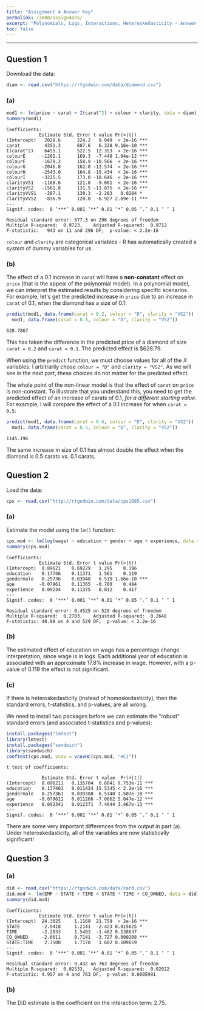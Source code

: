 ```yaml
---
title: "Assignment 4 Answer Key"
permalink: /3040/assign4ans/
excerpt: "Polynomials, Logs, Interactions, Heteroskedasticity - Answer Key"
toc: false
---
```


------------------------------------------------------------------------

## Question 1

Download the data:

```r
diam <- read.csv("https://rtgodwin.com/data/diamond.csv")
```

### (a)

```r
mod1 <- lm(price ~ carat + I(carat^2) + colour + clarity, data = diam)
summary(mod1)
```

```
Coefficients:
            Estimate Std. Error t value Pr(>|t|)    
(Intercept)   2028.6      224.2   9.049  < 2e-16 ***
carat         4351.3      687.6   6.328 9.16e-10 ***
I(carat^2)    6455.1      522.5  12.353  < 2e-16 ***
colourE      -1261.1      169.3  -7.448 1.04e-12 ***
colourF      -1679.2      158.9 -10.566  < 2e-16 ***
colourG      -2046.8      162.8 -12.574  < 2e-16 ***
colourH      -2543.0      164.8 -15.434  < 2e-16 ***
colourI      -3225.5      173.0 -18.646  < 2e-16 ***
clarityVS1   -1168.6      121.0  -9.661  < 2e-16 ***
clarityVS2   -1561.8      131.5 -11.875  < 2e-16 ***
clarityVVS1   -287.1      130.3  -2.203   0.0284 *  
clarityVVS2   -836.9      120.8  -6.927 2.69e-11 ***
---
Signif. codes:  0 ‘***’ 0.001 ‘**’ 0.01 ‘*’ 0.05 ‘.’ 0.1 ‘ ’ 1

Residual standard error: 577.3 on 296 degrees of freedom
Multiple R-squared:  0.9723,	Adjusted R-squared:  0.9712 
F-statistic:   943 on 11 and 296 DF,  p-value: < 2.2e-16
```

`colour` and `clarity` are categorical variables - R has automatically created a _system_ of dummy variables for us.

### (b)

The effect of a 0.1 increase in `carat` will have a **non-constant** effect on `price` (that is the appeal of the polynomial model). In a polynomial model, we can interpret the estimated results by considering specific scenarios. For example, let's get the predicted increase in `price` due to an increase in `carat` of 0.1, when the diamond has a size of 0.1:

```r
predict(mod1, data.frame(carat = 0.2, colour = "D", clarity = "VS2")) - predict(
  mod1, data.frame(carat = 0.1, colour = "D", clarity = "VS2"))
```

```
628.7867
```

This has taken the difference in the predicted price of a diamond of size `carat = 0.2` and `carat = 0.1`. The predicted effect is \$628.79.

When using the `predict` function, we must choose values for all of the $X$ variables. I arbitrarily chose `colour = "D"` and `clarity = "VS2"`. As we will see in the next part, these choices do not matter for the predicted effect.

The whole point of the non-linear model is that the effect of `carat` on `price` is non-constant. To illustrate that you understand this, you need to get the predicted effect of an increase of carats of 0.1, _for a different starting value_. For example, I will compare the effect of a 0.1 increase for when `carat = 0.5`:

```r
predict(mod1, data.frame(carat = 0.6, colour = "D", clarity = "VS2")) - predict(
  mod1, data.frame(carat = 0.5, colour = "D", clarity = "VS2"))
```

```
1145.196
```

The same increase in size of 0.1 has almost double the effect when the diamond is 0.5 carats vs. 0.1 carats.

## Question 2

Load the data:

```r
cps <- read.csv("http://rtgodwin.com/data/cps1985.csv")
```

### (a)

Estimate the model using the `lm()` function:

```r
cps.mod <- lm(log(wage) ~ education + gender + age + experience, data = cps)
summary(cps.mod)
```

```
Coefficients:
            Estimate Std. Error t value Pr(>|t|)    
(Intercept)  0.89621    0.69229   1.295    0.196    
education    0.17746    0.11371   1.561    0.119    
gendermale   0.25736    0.03948   6.519 1.66e-10 ***
age         -0.07961    0.11365  -0.700    0.484    
experience   0.09234    0.11375   0.812    0.417    
---
Signif. codes:  0 ‘***’ 0.001 ‘**’ 0.01 ‘*’ 0.05 ‘.’ 0.1 ‘ ’ 1

Residual standard error: 0.4525 on 529 degrees of freedom
Multiple R-squared:  0.2703,	Adjusted R-squared:  0.2648 
F-statistic: 48.99 on 4 and 529 DF,  p-value: < 2.2e-16

```

### (b)

The estimated effect of education on wage has a percentage change interpretation, since wage is in logs. Each additional year of education is associated with an approximate 17.8% increase in wage. However, with a p-value of 0.119 the effect is not significant.

### (c)

If there is heteroskedasticity (instead of homoskedasticity), then the standard errors, t-statistics, and p-values, are all wrong.

We need to install two packages before we can estimate the "robust" standard errors (and associated t-statistics and p-values):

```r
install.packages("lmtest")
library(lmtest)
install.packages("sandwich")
library(sandwich)
coeftest(cps.mod, vcov = vcovHC(cps.mod, "HC1"))
```

```
t test of coefficients:

             Estimate Std. Error t value  Pr(>|t|)    
(Intercept)  0.896211   0.135704  6.6041 9.753e-11 ***
education    0.177461   0.011424 15.5345 < 2.2e-16 ***
gendermale   0.257361   0.039388  6.5340 1.507e-10 ***
age         -0.079611   0.011266 -7.0662 5.047e-12 ***
experience   0.092341   0.012371  7.4644 3.467e-13 ***
---
Signif. codes:  0 ‘***’ 0.001 ‘**’ 0.01 ‘*’ 0.05 ‘.’ 0.1 ‘ ’ 1
```

There are some very important differences from the output in part (a). Under heteroskedasticity, all of the variables are now statistically significant!

## Question 3

### (a)

```r
did <- read.csv("https://rtgodwin.com/data/card.csv")
did.mod <- lm(EMP ~ STATE + TIME + STATE * TIME + CO_OWNED, data = did)
summary(did.mod)
```

```
Coefficients:
            Estimate Std. Error t value Pr(>|t|)    
(Intercept)  24.3025     1.1169  21.759  < 2e-16 ***
STATE        -2.9418     1.2141  -2.423 0.015625 *  
TIME         -2.2833     1.5403  -1.482 0.138637    
CO_OWNED     -2.6611     0.7141  -3.727 0.000208 ***
STATE:TIME    2.7500     1.7170   1.602 0.109659    
---
Signif. codes:  0 ‘***’ 0.001 ‘**’ 0.01 ‘*’ 0.05 ‘.’ 0.1 ‘ ’ 1

Residual standard error: 9.432 on 763 degrees of freedom
Multiple R-squared:  0.02533,	Adjusted R-squared:  0.02022 
F-statistic: 4.957 on 4 and 763 DF,  p-value: 0.0005991
```

### (b)

The DiD estimate is the coefficient on the interaction term: 2.75.
